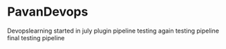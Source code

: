 # PavanDevops
Devopslearning started in july
plugin pipeline testing
again testing pipeline
final testing pipeline
